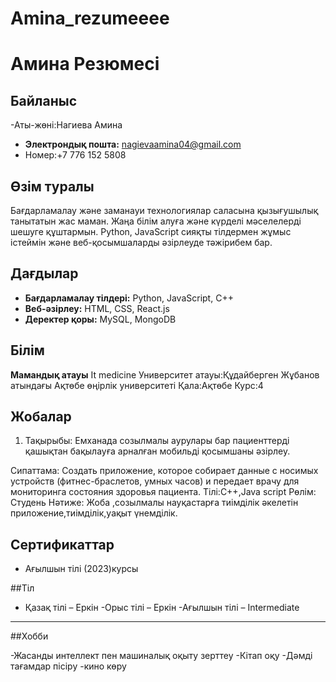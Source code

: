 # Amina_rezumeeee
# Амина Резюмесі

## Байланыс  
-Аты-жөні:Нагиева Амина
- **Электрондық пошта:** nagievaamina04@gmail.com
- Номер:+7 776 152 5808
## Өзім туралы  
Бағдарламалау және заманауи технологиялар саласына қызығушылық танытатын жас маман. Жаңа білім алуға және күрделі мәселелерді шешуге құштармын. Python, JavaScript сияқты тілдермен жұмыс істеймін және веб-қосымшаларды әзірлеуде тәжірибем бар.

## Дағдылар  
- **Бағдарламалау тілдері:** Python, JavaScript, C++  
- **Веб-әзірлеу:** HTML, CSS, React.js  
- **Деректер қоры:** MySQL, MongoDB  

## Білім  
**Мамандық атауы** It medicine 
Университет атауы:Құдайберген Жұбанов атындағы Ақтөбе өңірлік университеті
Қала:Ақтөбе
Курс:4

## Жобалар  
1.  Тақырыбы: Емханада созылмалы аурулары бар пациенттерді қашықтан бақылауға арналған мобильді қосымшаны әзірлеу.

Сипаттама: Создать приложение, которое собирает данные с носимых устройств (фитнес-браслетов, умных часов) и передает врачу для мониторинга состояния здоровья пациента.
Тілі:С++,Java script
Рөлім: Студень
Нәтиже: Жоба ,созылмалы науқастарға тиімділік әкелетін приложение,тиімділік,уақыт үнемділік.


## Сертификаттар  
- Ағылшын тілі (2023)курсы

 ##Тіл
- Қазақ тілі – Еркін
-Орыс тілі – Еркін
-Ағылшын тілі – Intermediate

-----
##Хобби

-Жасанды интеллект пен машиналық оқыту зерттеу
-Кітап оқу
-Дәмді тағамдар пісіру
-кино көру

